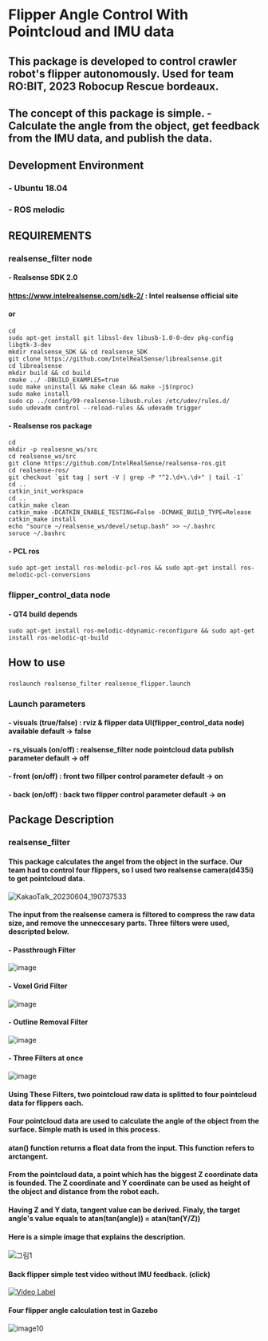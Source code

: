 # Flipper Angle Control With Pointcloud and IMU data
## This package is developed to control crawler robot's flipper autonomously. Used for team RO:BIT, 2023 Robocup Rescue bordeaux.
## The concept of this package is simple. - Calculate the angle from the object, get feedback from the IMU data, and publish the data. 
## Development Environment
### - Ubuntu 18.04
### - ROS melodic

## REQUIREMENTS
### realsense_filter node 
#### - Realsense SDK 2.0 
####   https://www.intelrealsense.com/sdk-2/ : Intel realsense official site
#### or
```shell
cd 
sudo apt-get install git libssl-dev libusb-1.0-0-dev pkg-config libgtk-3-dev
mkdir realsense_SDK && cd realsense_SDK
git clone https://github.com/IntelRealSense/librealsense.git
cd librealsense
mkdir build && cd build
cmake ../ -DBUILD_EXAMPLES=true
sudo make uninstall && make clean && make -j$(nproc)
sudo make install
sudo cp ../config/99-realsense-libusb.rules /etc/udev/rules.d/
sudo udevadm control --reload-rules && udevadm trigger
```
#### - Realsense ros package 
```shell 
cd
mkdir -p realsesne_ws/src
cd realsense_ws/src
git clone https://github.com/IntelRealSense/realsense-ros.git
cd realsense-ros/
git checkout `git tag | sort -V | grep -P "^2.\d+\.\d+" | tail -1` 
cd ..
catkin_init_workspace
cd .. 
catkin_make clean
catkin_make -DCATKIN_ENABLE_TESTING=False -DCMAKE_BUILD_TYPE=Release
catkin_make install
echo "source ~/realsense_ws/devel/setup.bash" >> ~/.bashrc
soruce ~/.bashrc
```

#### - PCL ros 
```shell 
sudo apt-get install ros-melodic-pcl-ros && sudo apt-get install ros-melodic-pcl-conversions
```
### flipper_control_data node
#### - QT4 build depends
```shell
sudo apt-get install ros-melodic-ddynamic-reconfigure && sudo apt-get install ros-melodic-qt-build
```

## How to use
###
```shell 
roslaunch realsense_filter realsense_flipper.launch 
```
### Launch parameters
#### - visuals (true/false) : rviz & flipper data UI(flipper_control_data node) available default -> false
#### - rs_visuals (on/off) : realsense_filter node pointcloud data publish parameter default -> off
#### - front (on/off) : front two fillper control parameter default -> on
#### - back (on/off) : back two flipper control parameter default -> on

## Package Description 
### realsense_filter 
#### This package calculates the angel from the object in the surface. Our team had to control four flippers, so I used two realsense camera(d435i) to get pointcloud data. 
![KakaoTalk_20230604_190737533](https://github.com/mjlee111/pointcloud_and_imu_flipper_angle_control/assets/66550892/33506bf5-38d4-4263-b509-22351ca19d45)
#### The input from the realsense camera is filtered to compress the raw data size, and remove the unneccesary parts. Three filters were used, descripted below.
#### - Passthrough Filter
![image](https://github.com/mjlee111/pointcloud_and_imu_flipper_angle_control/assets/66550892/cdb386fd-8195-4826-a262-4e84d4a7528d)
#### - Voxel Grid Filter 
![image](https://github.com/mjlee111/pointcloud_and_imu_flipper_angle_control/assets/66550892/135fe60f-a172-46e9-8a47-143cff9ff9cd)
#### - Outline Removal Filter 
![image](https://github.com/mjlee111/pointcloud_and_imu_flipper_angle_control/assets/66550892/e6646897-e953-41b3-8cc0-e024c8c477fd)
####
#### - Three Filters at once
![image](https://github.com/mjlee111/pointcloud_and_imu_flipper_angle_control/assets/66550892/8e39d5f4-a71e-4f90-b67a-e3be5bed26f3)
#### Using These Filters, two pointcloud raw data is splitted to four pointcloud data for flippers each.
#### Four pointcloud data are used to calculate the angle of the object from the surface. Simple math is used in this process. 
#### atan() function returns a float data from the input. This function refers to arctangent. 
#### From the pointcloud data, a point which has the biggest Z coordinate data is founded. The Z coordinate and Y coordinate can be used as height of the object and distance from the robot each.
#### Having Z and Y data, tangent value can be derived. Finaly, the target angle's value equals to atan(tan(angle)) = atan(tan(Y/Z)) 
#### Here is a simple image that explains the description.
![그림1](https://github.com/mjlee111/pointcloud_and_imu_flipper_angle_control/assets/66550892/2e068655-2e60-45db-bcfb-76b141eef201)
####
#### Back flipper simple test video without IMU feedback. (click)
[![Video Label](http://img.youtube.com/vi/kS8Jb-Vb5oQ/0.jpg)](https://youtu.be/kS8Jb-Vb5oQ)
#### Four flipper angle calculation test in Gazebo
![image10](https://github.com/mjlee111/pointcloud_and_imu_flipper_angle_control/assets/66550892/d520463a-ce0e-4fed-a2f2-410af5514067)



